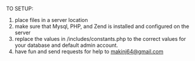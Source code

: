 TO SETUP:
1. place files in a server location
2. make sure that Mysql, PHP, and Zend is installed and configured on the server
3. replace the values in /includes/constants.php to the correct values for your database and default admin account.
4. have fun and send requests for help to makinj64@gmail.com

